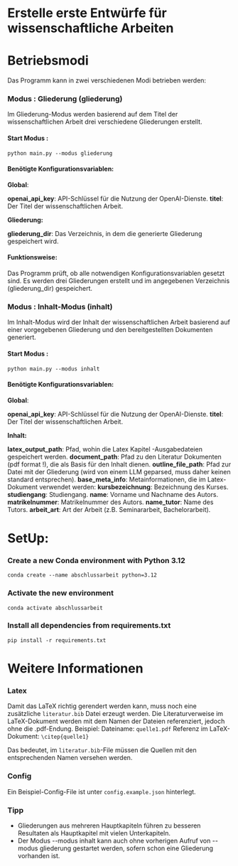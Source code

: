 # Erstelle erste Entwürfe für wissenschaftliche Arbeiten

# Betriebsmodi
Das Programm kann in zwei verschiedenen Modi betrieben werden:

### Modus : Gliederung (gliederung)
Im Gliederung-Modus werden basierend auf dem Titel der wissenschaftlichen Arbeit drei verschiedene Gliederungen erstellt.

#### Start Modus :
`python main.py --modus gliederung`

#### Benötigte Konfigurationsvariablen:

**Global**:

**openai_api_key**: API-Schlüssel für die Nutzung der OpenAI-Dienste.
**titel**: Der Titel der wissenschaftlichen Arbeit.

**Gliederung:**

**gliederung_dir**: Das Verzeichnis, in dem die generierte Gliederung gespeichert wird.

#### Funktionsweise:
Das Programm prüft, ob alle notwendigen Konfigurationsvariablen gesetzt sind.
Es werden drei Gliederungen erstellt und im angegebenen Verzeichnis (gliederung_dir) gespeichert.



### Modus : Inhalt-Modus (inhalt)
Im Inhalt-Modus wird der Inhalt der wissenschaftlichen Arbeit basierend auf einer vorgegebenen Gliederung und den bereitgestellten Dokumenten generiert.

#### Start Modus :
`python main.py --modus inhalt`

#### Benötigte Konfigurationsvariablen:
**Global**:

**openai_api_key**: API-Schlüssel für die Nutzung der OpenAI-Dienste.
**titel**: Der Titel der wissenschaftlichen Arbeit.


**Inhalt:**

**latex_output_path**: Pfad, wohin die Latex Kapitel -Ausgabedateien gespeichert werden.
**document_path**: Pfad zu den Literatur Dokumenten (pdf format !), die als Basis für den Inhalt dienen.
**outline_file_path**: Pfad zur Datei mit der Gliederung (wird von einem LLM geparsed, muss daher keinen standard entsprechen).
**base_meta_info**: Metainformationen, die im Latex-Dokument verwendet werden:
**kursbezeichnung**: Bezeichnung des Kurses.
**studiengang**: Studiengang.
**name**: Vorname und Nachname des Autors.
**matrikelnummer**: Matrikelnummer des Autors.
**name_tutor**: Name des Tutors.
**arbeit_art**: Art der Arbeit (z.B. Seminararbeit, Bachelorarbeit).


# SetUp:
### Create a new Conda environment with Python 3.12
`conda create --name abschlussarbeit python=3.12`

### Activate the new environment
`conda activate abschlussarbeit`

### Install all dependencies from requirements.txt
`pip install -r requirements.txt`


# Weitere Informationen
### Latex
Damit das LaTeX richtig gerendert werden kann, muss noch eine zusätzliche `literatur.bib` Datei erzeugt werden.
Die Literaturverweise im LaTeX-Dokument werden mit dem Namen der Dateien referenziert, jedoch ohne die .pdf-Endung. 
Beispiel:
Dateiname: `quelle1.pdf` Referenz im LaTeX-Dokument: `\citep{quelle1}`

Das bedeutet, im `literatur.bib`-File müssen die Quellen mit den entsprechenden Namen versehen werden.


### Config
Ein Beispiel-Config-File ist unter `config.example.json` hinterlegt.


### Tipp
- Gliederungen aus mehreren Hauptkapiteln führen zu besseren Resultaten als Hauptkapitel mit vielen Unterkapiteln.
- Der Modus --modus inhalt kann auch ohne vorherigen Aufruf von --modus gliederung gestartet werden, sofern schon eine Gliederung vorhanden ist.






